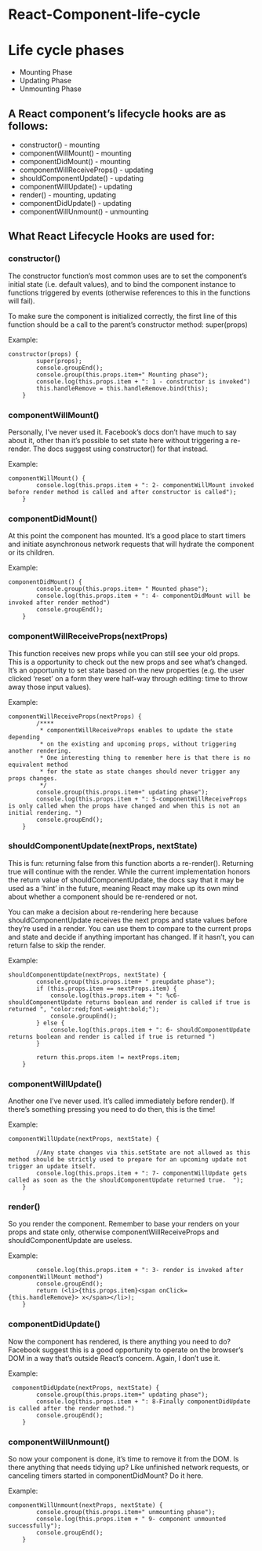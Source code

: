 # React-Component-life-cycle
# Life cycle phases
* Mounting Phase
* Updating Phase
* Unmounting Phase


## A React component’s lifecycle hooks are as follows:
* constructor() - mounting
* componentWillMount() - mounting
* componentDidMount() - mounting
* componentWillReceiveProps() - updating
* shouldComponentUpdate() - updating
* componentWillUpdate() - updating
* render() - mounting, updating
* componentDidUpdate() - updating
* componentWillUnmount() - unmounting

## What React Lifecycle Hooks are used for:
### constructor()
The constructor function’s most common uses are to set the component’s initial state (i.e. default values), and to bind the component instance to functions triggered by events (otherwise references to this in the functions will fail).

To make sure the component is initialized correctly, the first line of this function should be a call to the parent’s constructor method: super(props)

Example:
```
constructor(props) {
        super(props);
        console.groupEnd();
        console.group(this.props.item+" Mounting phase");
        console.log(this.props.item + ": 1 - constructor is invoked")
        this.handleRemove = this.handleRemove.bind(this);
    }
```
### componentWillMount()

Personally, I’ve never used it. Facebook’s docs don’t have much to say about it, other than it’s possible to set state here without triggering a re-render. The docs suggest using constructor() for that instead.

Example:
```
componentWillMount() {
        console.log(this.props.item + ": 2- componentWillMount invoked before render method is called and after constructor is called");
    }
``` 

### componentDidMount()

At this point the component has mounted. It’s a good place to start timers and initiate asynchronous network requests that will hydrate the component or its children.

Example:
```
componentDidMount() {
        console.group(this.props.item+ " Mounted phase");
        console.log(this.props.item + ": 4- componentDidMount will be invoked after render method")
        console.groupEnd();
    }
 ```   

### componentWillReceiveProps(nextProps)

This function receives new props while you can still see your old props. This is a opportunity to check out the new props and see what’s changed. It’s an opportunity to set state based on the new properties (e.g. the user clicked ‘reset’ on a form they were half-way through editing: time to throw away those input values).

Example:
```
componentWillReceiveProps(nextProps) {
        /****
         * componentWillReceiveProps enables to update the state depending 
         * on the existing and upcoming props, without triggering another rendering. 
         * One interesting thing to remember here is that there is no equivalent method 
         * for the state as state changes should never trigger any props changes.
         */
        console.group(this.props.item+" updating phase");
        console.log(this.props.item + ": 5-componentWillReceiveProps is only called when the props have changed and when this is not an initial rendering. ")
        console.groupEnd();
    }
```
### shouldComponentUpdate(nextProps, nextState)

This is fun: returning false from this function aborts a re-render(). Returning true will continue with the render. While the current implementation honors the return value of shouldComponentUpdate, the docs say that it may be used as a ‘hint’ in the future, meaning React may make up its own mind about whether a component should be re-rendered or not.

You can make a decision about re-rendering here because shouldComponentUpdate receives the next props and state values before they’re used in a render. You can use them to compare to the current props and state and decide if anything important has changed. If it hasn’t, you can return false to skip the render.

Example:
```
shouldComponentUpdate(nextProps, nextState) {
        console.group(this.props.item+ " preupdate phase");
        if (this.props.item == nextProps.item) {
            console.log(this.props.item + ": %c6- shouldComponentUpdate returns boolean and render is called if true is returned ", "color:red;font-weight:bold;");
            console.groupEnd();
        } else {
            console.log(this.props.item + ": 6- shouldComponentUpdate returns boolean and render is called if true is returned ")
        }

        return this.props.item != nextProps.item;
    }
```

### componentWillUpdate()

Another one I’ve never used. It’s called immediately before render(). If there’s something pressing you need to do then, this is the time!

Example:
```
componentWillUpdate(nextProps, nextState) {

        //Any state changes via this.setState are not allowed as this method should be strictly used to prepare for an upcoming update not trigger an update itself.
        console.log(this.props.item + ": 7- componentWillUpdate gets called as soon as the the shouldComponentUpdate returned true.  ");
    }
```
### render()

So you render the component. Remember to base your renders on your props and state only, otherwise componentWillReceiveProps and shouldComponentUpdate are useless.

Example:
```render() {
        console.log(this.props.item + ": 3- render is invoked after componentWillMount method")
        console.groupEnd();
        return (<li>{this.props.item}<span onClick={this.handleRemove}> x</span></li>);
    }
```
### componentDidUpdate()

Now the component has rendered, is there anything you need to do? Facebook suggest this is a good opportunity to operate on the browser’s DOM in a way that’s outside React’s concern. Again, I don’t use it.

Example:

```
 componentDidUpdate(nextProps, nextState) {
        console.group(this.props.item+" updating phase");
        console.log(this.props.item + ": 8-Finally componentDidUpdate is called after the render method.")
        console.groupEnd();
    }
```
### componentWillUnmount()

So now your component is done, it’s time to remove it from the DOM. Is there anything that needs tidying up? Like unfinished network requests, or canceling timers started in componentDidMount? Do it here.

Example:
```
componentWillUnmount(nextProps, nextState) {
        console.group(this.props.item+" unmounting phase");
        console.log(this.props.item + " 9- component unmounted successfully");
        console.groupEnd();
    }
```    



